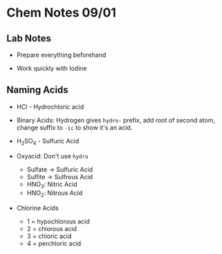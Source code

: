 # Chem Notes 09/01

## Lab Notes

- Prepare everything beforehand

- Work quickly with Iodine

## Naming Acids

- HCl - Hydrochloric acid

- Binary Acids: Hydrogen gives `hydro-` prefix, add root of second atom, change suffix to `-ic` to show it's an acid.

- H<sub>2</sub>SO<sub>4</sub> - Sulfuric Acid

- Oxyacid: Don't use `hydro`
  - Sulfate -> Sulfuric Acid
  - Sulfite -> Sulfrous Acid
  - HNO<sub>3</sub>: Nitric Acid
  - HNO<sub>2</sub>: Nitrous Acid

- Chlorine Acids
  - 1 = hypochlorous acid
  - 2 = chlorous acid
  - 3 = chloric acid
  - 4 = perchloric acid
